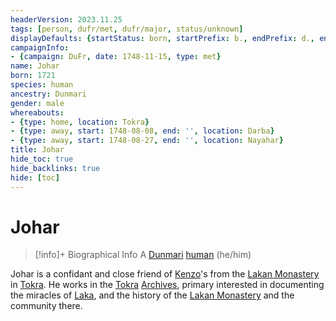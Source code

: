 ```yaml
---
headerVersion: 2023.11.25
tags: [person, dufr/met, dufr/major, status/unknown]
displayDefaults: {startStatus: born, startPrefix: b., endPrefix: d., endStatus: died}
campaignInfo:
- {campaign: DuFr, date: 1748-11-15, type: met}
name: Johar
born: 1721
species: human
ancestry: Dunmari
gender: male
whereabouts:
- {type: home, location: Tokra}
- {type: away, start: 1748-08-08, end: '', location: Darba}
- {type: away, start: 1748-08-27, end: '', location: Nayahar}
title: Johar
hide_toc: true
hide_backlinks: true
hide: [toc]
---
```

# Johar
>[!info]+ Biographical Info
> A [Dunmari](<../../gazetteer/greater-dunmar/realms/dunmar/dunmar.md>) [human](<../../species/humans/humans.md>) (he/him)
> 
>> 
>> 

Johar is a confidant and close friend of [Kenzo](<../pcs/dunmar-fellowship/kenzo.md>)'s from the [Lakan Monastery](<../../gazetteer/greater-dunmar/realms/dunmar/central-dunmar/tokra/lakan-monastery.md>) in [Tokra](<../../gazetteer/greater-dunmar/realms/dunmar/central-dunmar/tokra/tokra.md>). He works in the [Tokra](<../../gazetteer/greater-dunmar/realms/dunmar/central-dunmar/tokra/tokra.md>) [Archives](<../../gazetteer/greater-dunmar/realms/dunmar/central-dunmar/tokra/archives.md>), primary interested in documenting the miracles of [Laka](<../../cosmology/gods/incorporeal-gods/dunmari/laka.md>), and the history of the [Lakan Monastery](<../../gazetteer/greater-dunmar/realms/dunmar/central-dunmar/tokra/lakan-monastery.md>) and the community there. 

